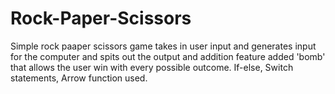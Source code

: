 # Rock-Paper-Scissors
Simple rock paaper scissors game takes in user input and generates input for the computer and spits out the output and addition feature added 'bomb' that allows the user win with every possible outcome.
If-else, Switch statements, Arrow function used.
